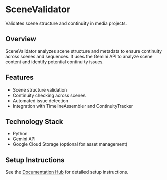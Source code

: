 # SceneValidator

Validates scene structure and continuity in media projects.

## Overview

SceneValidator analyzes scene structure and metadata to ensure continuity across scenes and sequences. It uses the Gemini API to analyze scene content and identify potential continuity issues.

## Features

- Scene structure validation
- Continuity checking across scenes
- Automated issue detection
- Integration with TimelineAssembler and ContinuityTracker

## Technology Stack

- Python
- Gemini API
- Google Cloud Storage (optional for asset management)

## Setup Instructions

See the [Documentation Hub](https://docs.google.com/document/d/14qSjpgWMfQS5WgGQK4xu-5l3dzbiWqorjluVKHQvq9s/edit) for detailed setup instructions.